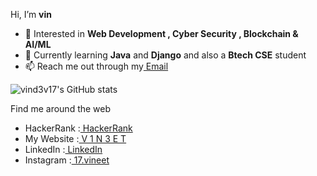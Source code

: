 Hi, I’m <b>vin</b>
- 👀 Interested in <b>Web Development , Cyber Security , Blockchain & AI/ML</b>
- 🌱 Currently learning <b>Java</b> and <b>Django</b> and also a <b>Btech CSE</b> student
- 📫 Reach me out through my<a href="mailto:vind3v17@gmail.com"> Email </a>

![vind3v17's GitHub stats](https://github-readme-stats.vercel.app/api?username=vind3v17&theme=algolia&show_icons=true)

Find me around the web 
- HackerRank :<a href="https://www.hackerrank.com/"> HackerRank</a>
- My Website :<a href="http://vind3v17.xyz"> V 1 N 3 E T </a> 
- LinkedIn   :<a href="https://www.linkedin.com/in//"> LinkedIn</a> 
- Instagram  :<a href="https://www.instagram.com/17.vineet"> 17.vineet</a> 


<!---
vind3v17/vind3v17 is a special ✨ repository because its `README.md` (this file) appears on your GitHub profile.
You can click the Preview link to take a look at your changes.
--->


